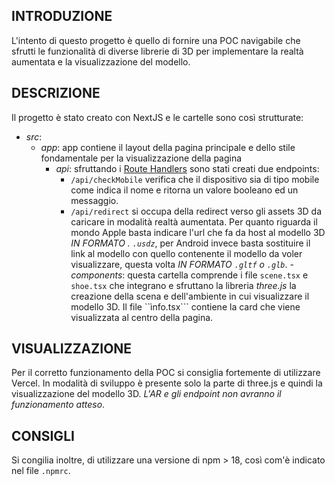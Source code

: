 ## INTRODUZIONE

L'intento di questo progetto è quello di fornire una POC navigabile che sfrutti le funzionalità di diverse librerie di 3D per implementare la realtà aumentata e la visualizzazione del modello.

## DESCRIZIONE

Il progetto è stato creato con NextJS e le cartelle sono così strutturate:

- *src*:
  - *app*: app contiene il layout della pagina principale e dello stile fondamentale per la visualizzazione della pagina
    - *api*: sfruttando i [Route Handlers](https://nextjs.org/docs/app/building-your-application/routing/route-handlers) sono stati creati due endpoints:
      - ```/api/checkMobile``` verifica che il dispositivo sia di tipo mobile come indica il nome e ritorna un valore booleano ed un messaggio.
      -  ```/api/redirect``` si occupa della redirect verso gli assets 3D da caricare in modalità realtà aumentata. Per quanto riguarda il mondo Apple basta indicare l'url che fa da host al modello 3D *IN FORMATO . ```.usdz```*, per Android invece basta sostituire il link al modello con quello contenente il modello da voler visualizzare, questa volta *IN FORMATO ```.gltf``` o ```.glb```*.
  -*components*: questa cartella comprende i file ```scene.tsx``` e ```shoe.tsx``` che integrano e sfruttano la libreria *three.js* la creazione della scena e dell'ambiente in cui visualizzare il modello 3D. Il file ``ìnfo.tsx``` contiene la card che viene visualizzata al centro della pagina.

## VISUALIZZAZIONE

Per il corretto funzionamento della POC si consiglia fortemente di utilizzare Vercel. In modalità di sviluppo è presente solo la parte di three.js e quindi la visualizzazione del modello 3D. *L'AR e gli endpoint non avranno il funzionamento atteso*.

## CONSIGLI

Si congilia inoltre, di utilizzare una versione di npm > 18, così com'è indicato nel file ```.npmrc```.
